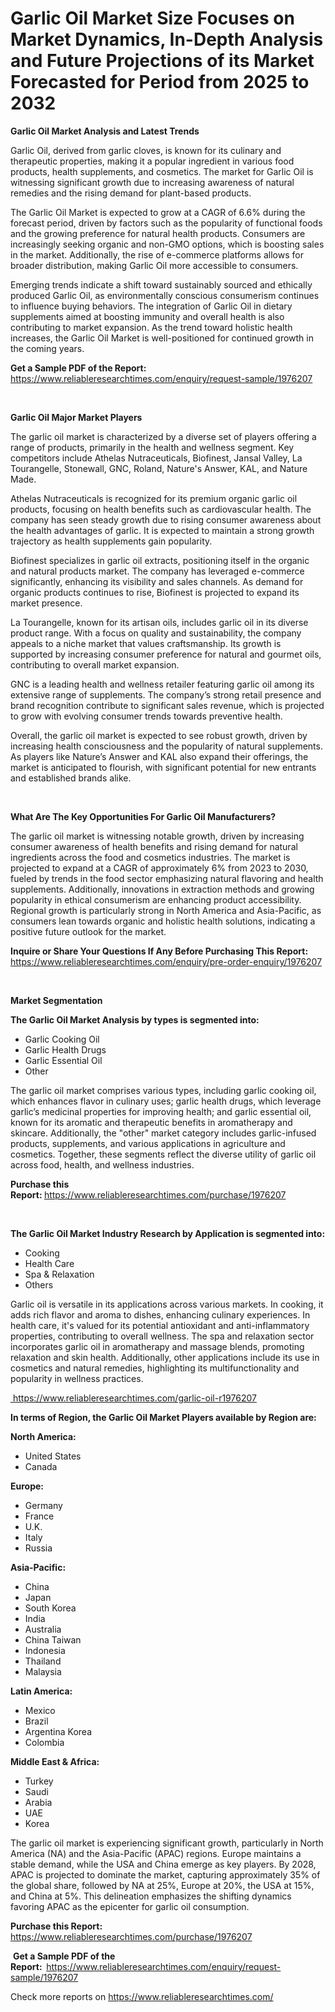 <p><h1>Garlic Oil Market Size Focuses on Market Dynamics, In-Depth Analysis and Future Projections of its Market Forecasted for Period from 2025 to 2032</h1></p><p><strong>Garlic Oil Market Analysis and Latest Trends</strong></p>
<p><p>Garlic Oil, derived from garlic cloves, is known for its culinary and therapeutic properties, making it a popular ingredient in various food products, health supplements, and cosmetics. The market for Garlic Oil is witnessing significant growth due to increasing awareness of natural remedies and the rising demand for plant-based products.</p><p>The Garlic Oil Market is expected to grow at a CAGR of 6.6% during the forecast period, driven by factors such as the popularity of functional foods and the growing preference for natural health products. Consumers are increasingly seeking organic and non-GMO options, which is boosting sales in the market. Additionally, the rise of e-commerce platforms allows for broader distribution, making Garlic Oil more accessible to consumers.</p><p>Emerging trends indicate a shift toward sustainably sourced and ethically produced Garlic Oil, as environmentally conscious consumerism continues to influence buying behaviors. The integration of Garlic Oil in dietary supplements aimed at boosting immunity and overall health is also contributing to market expansion. As the trend toward holistic health increases, the Garlic Oil Market is well-positioned for continued growth in the coming years.</p></p>
<p><strong>Get a Sample PDF of the Report:&nbsp;</strong> <a href="https://www.reliableresearchtimes.com/enquiry/request-sample/1976207?utm_campaign=3283&utm_medium=2&utm_source=Github&utm_content=ia&utm_term=07042025&utm_id=garlic-oil">https://www.reliableresearchtimes.com/enquiry/request-sample/1976207</a></p>
<p>&nbsp;</p>
<p><strong>Garlic Oil Major Market Players</strong></p>
<p><p>The garlic oil market is characterized by a diverse set of players offering a range of products, primarily in the health and wellness segment. Key competitors include Athelas Nutraceuticals, Biofinest, Jansal Valley, La Tourangelle, Stonewall, GNC, Roland, Nature's Answer, KAL, and Nature Made.</p><p>Athelas Nutraceuticals is recognized for its premium organic garlic oil products, focusing on health benefits such as cardiovascular health. The company has seen steady growth due to rising consumer awareness about the health advantages of garlic. It is expected to maintain a strong growth trajectory as health supplements gain popularity.</p><p>Biofinest specializes in garlic oil extracts, positioning itself in the organic and natural products market. The company has leveraged e-commerce significantly, enhancing its visibility and sales channels. As demand for organic products continues to rise, Biofinest is projected to expand its market presence.</p><p>La Tourangelle, known for its artisan oils, includes garlic oil in its diverse product range. With a focus on quality and sustainability, the company appeals to a niche market that values craftsmanship. Its growth is supported by increasing consumer preference for natural and gourmet oils, contributing to overall market expansion.</p><p>GNC is a leading health and wellness retailer featuring garlic oil among its extensive range of supplements. The company’s strong retail presence and brand recognition contribute to significant sales revenue, which is projected to grow with evolving consumer trends towards preventive health.</p><p>Overall, the garlic oil market is expected to see robust growth, driven by increasing health consciousness and the popularity of natural supplements. As players like Nature’s Answer and KAL also expand their offerings, the market is anticipated to flourish, with significant potential for new entrants and established brands alike.</p></p>
<p>&nbsp;</p>
<p><strong>What Are The Key Opportunities For Garlic Oil Manufacturers?</strong></p>
<p><p>The garlic oil market is witnessing notable growth, driven by increasing consumer awareness of health benefits and rising demand for natural ingredients across the food and cosmetics industries. The market is projected to expand at a CAGR of approximately 6% from 2023 to 2030, fueled by trends in the food sector emphasizing natural flavoring and health supplements. Additionally, innovations in extraction methods and growing popularity in ethical consumerism are enhancing product accessibility. Regional growth is particularly strong in North America and Asia-Pacific, as consumers lean towards organic and holistic health solutions, indicating a positive future outlook for the market.</p></p>
<p><strong>Inquire or Share Your Questions If Any Before Purchasing This Report:</strong> <a href="https://www.reliableresearchtimes.com/enquiry/pre-order-enquiry/1976207?utm_campaign=3283&utm_medium=2&utm_source=Github&utm_content=ia&utm_term=07042025&utm_id=garlic-oil">https://www.reliableresearchtimes.com/enquiry/pre-order-enquiry/1976207</a></p>
<p>&nbsp;</p>
<p><strong>Market Segmentation</strong></p>
<p><strong>The Garlic Oil Market Analysis by types is segmented into:</strong></p>
<p><ul><li>Garlic Cooking Oil</li><li>Garlic Health Drugs</li><li>Garlic Essential Oil</li><li>Other</li></ul></p>
<p><p>The garlic oil market comprises various types, including garlic cooking oil, which enhances flavor in culinary uses; garlic health drugs, which leverage garlic’s medicinal properties for improving health; and garlic essential oil, known for its aromatic and therapeutic benefits in aromatherapy and skincare. Additionally, the "other" market category includes garlic-infused products, supplements, and various applications in agriculture and cosmetics. Together, these segments reflect the diverse utility of garlic oil across food, health, and wellness industries.</p></p>
<p><strong>Purchase this Report:&nbsp;</strong><a href="https://www.reliableresearchtimes.com/purchase/1976207?utm_campaign=3283&utm_medium=2&utm_source=Github&utm_content=ia&utm_term=07042025&utm_id=garlic-oil">https://www.reliableresearchtimes.com/purchase/1976207</a></p>
<p>&nbsp;</p>
<p><strong>The Garlic Oil Market Industry Research by Application is segmented into:</strong></p>
<p><ul><li>Cooking</li><li>Health Care</li><li>Spa & Relaxation</li><li>Others</li></ul></p>
<p><p>Garlic oil is versatile in its applications across various markets. In cooking, it adds rich flavor and aroma to dishes, enhancing culinary experiences. In health care, it's valued for its potential antioxidant and anti-inflammatory properties, contributing to overall wellness. The spa and relaxation sector incorporates garlic oil in aromatherapy and massage blends, promoting relaxation and skin health. Additionally, other applications include its use in cosmetics and natural remedies, highlighting its multifunctionality and popularity in wellness practices.</p></p>
<p><a href="https://www.reliableresearchtimes.com/garlic-oil-r1976207?utm_campaign=3283&utm_medium=2&utm_source=Github&utm_content=ia&utm_term=07042025&utm_id=garlic-oil">&nbsp;https://www.reliableresearchtimes.com/garlic-oil-r1976207</a></p>
<p><strong>In terms of Region, the Garlic Oil Market Players available by Region are:</strong></p>
<p>
    <p> <strong> North America: </strong>
        <ul>
            <li>United States</li>
            <li>Canada</li>
        </ul>
        </p> 
    <p> <strong> Europe: </strong>
        <ul>
            <li>Germany</li>
            <li>France</li>
            <li>U.K.</li>
            <li>Italy</li>
            <li>Russia</li>
        </ul>
        </p> 
    <p> <strong> Asia-Pacific: </strong>
        <ul>
            <li>China</li>
            <li>Japan</li>
            <li>South Korea</li>
            <li>India</li>
            <li>Australia</li>
            <li>China Taiwan</li>
            <li>Indonesia</li>
            <li>Thailand</li>
            <li>Malaysia</li>
        </ul>
        </p> 
    <p> <strong> Latin America: </strong>
        <ul>
            <li>Mexico</li>
            <li>Brazil</li>
            <li>Argentina Korea</li>
            <li>Colombia</li>
        </ul>
        </p> 
    <p> <strong> Middle East & Africa: </strong>
        <ul>
            <li>Turkey</li>
            <li>Saudi</li>
            <li>Arabia</li>
            <li>UAE</li>
            <li>Korea</li>
        </ul>
    </p>
    </p>
<p><p>The garlic oil market is experiencing significant growth, particularly in North America (NA) and the Asia-Pacific (APAC) regions. Europe maintains a stable demand, while the USA and China emerge as key players. By 2028, APAC is projected to dominate the market, capturing approximately 35% of the global share, followed by NA at 25%, Europe at 20%, the USA at 15%, and China at 5%. This delineation emphasizes the shifting dynamics favoring APAC as the epicenter for garlic oil consumption.</p></p>
<p><strong>Purchase this Report: </strong><a href="https://www.reliableresearchtimes.com/purchase/1976207?utm_campaign=3283&utm_medium=2&utm_source=Github&utm_content=ia&utm_term=07042025&utm_id=garlic-oil">https://www.reliableresearchtimes.com/purchase/1976207</a></p>
<p>&nbsp;<strong>Get a Sample PDF of the Report:&nbsp;&nbsp;</strong><a href="https://www.reliableresearchtimes.com/enquiry/request-sample/1976207?utm_campaign=3283&utm_medium=2&utm_source=Github&utm_content=ia&utm_term=07042025&utm_id=garlic-oil">https://www.reliableresearchtimes.com/enquiry/request-sample/1976207</a></p>
<p><strong></strong></p>
<p>Check more reports on <a href="https://www.reliableresearchtimes.com/?utm_campaign=3283&utm_medium=2&utm_source=Github&utm_content=ia&utm_term=07042025&utm_id=garlic-oil">https://www.reliableresearchtimes.com/</a></p>